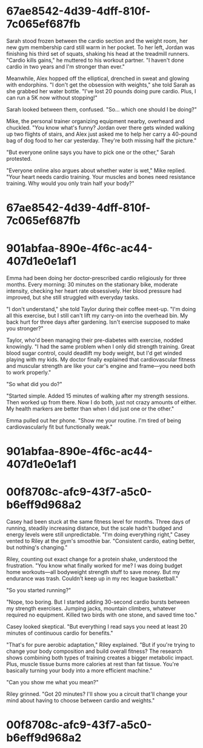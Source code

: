 

# 67ae8542-4d39-4dff-810f-7c065ef687fb

Sarah stood frozen between the cardio section and the weight room, her new gym membership card still warm in her pocket. To her left, Jordan was finishing his third set of squats, shaking his head at the treadmill runners. "Cardio kills gains," he muttered to his workout partner. "I haven't done cardio in two years and I'm stronger than ever."

Meanwhile, Alex hopped off the elliptical, drenched in sweat and glowing with endorphins. "I don't get the obsession with weights," she told Sarah as she grabbed her water bottle. "I've lost 20 pounds doing pure cardio. Plus, I can run a 5K now without stopping!"

Sarah looked between them, confused. "So... which one should I be doing?"

Mike, the personal trainer organizing equipment nearby, overheard and chuckled. "You know what's funny? Jordan over there gets winded walking up two flights of stairs, and Alex just asked me to help her carry a 40-pound bag of dog food to her car yesterday. They're both missing half the picture."

"But everyone online says you have to pick one or the other," Sarah protested.

"Everyone online also argues about whether water is wet," Mike replied. "Your heart needs cardio training. Your muscles and bones need resistance training. Why would you only train half your body?"

# 67ae8542-4d39-4dff-810f-7c065ef687fb



# 901abfaa-890e-4f6c-ac44-407d1e0e1af1

Emma had been doing her doctor-prescribed cardio religiously for three months. Every morning: 30 minutes on the stationary bike, moderate intensity, checking her heart rate obsessively. Her blood pressure had improved, but she still struggled with everyday tasks.

"I don't understand," she told Taylor during their coffee meet-up. "I'm doing all this exercise, but I still can't lift my carry-on into the overhead bin. My back hurt for three days after gardening. Isn't exercise supposed to make you stronger?"

Taylor, who'd been managing their pre-diabetes with exercise, nodded knowingly. "I had the same problem when I only did strength training. Great blood sugar control, could deadlift my body weight, but I'd get winded playing with my kids. My doctor finally explained that cardiovascular fitness and muscular strength are like your car's engine and frame—you need both to work properly."

"So what did you do?"

"Started simple. Added 15 minutes of walking after my strength sessions. Then worked up from there. Now I do both, just not crazy amounts of either. My health markers are better than when I did just one or the other."

Emma pulled out her phone. "Show me your routine. I'm tired of being cardiovascularly fit but functionally weak."

# 901abfaa-890e-4f6c-ac44-407d1e0e1af1



# 00f8708c-afc9-43f7-a5c0-b6eff9d968a2

Casey had been stuck at the same fitness level for months. Three days of running, steadily increasing distance, but the scale hadn't budged and energy levels were still unpredictable. "I'm doing everything right," Casey vented to Riley at the gym's smoothie bar. "Consistent cardio, eating better, but nothing's changing."

Riley, counting out exact change for a protein shake, understood the frustration. "You know what finally worked for me? I was doing budget home workouts—all bodyweight strength stuff to save money. But my endurance was trash. Couldn't keep up in my rec league basketball."

"So you started running?"

"Nope, too boring. But I started adding 30-second cardio bursts between my strength exercises. Jumping jacks, mountain climbers, whatever required no equipment. Killed two birds with one stone, and saved time too."

Casey looked skeptical. "But everything I read says you need at least 20 minutes of continuous cardio for benefits."

"That's for pure aerobic adaptation," Riley explained. "But if you're trying to change your body composition and build overall fitness? The research shows combining both types of training creates a bigger metabolic impact. Plus, muscle tissue burns more calories at rest than fat tissue. You're basically turning your body into a more efficient machine."

"Can you show me what you mean?"

Riley grinned. "Got 20 minutes? I'll show you a circuit that'll change your mind about having to choose between cardio and weights."

# 00f8708c-afc9-43f7-a5c0-b6eff9d968a2


